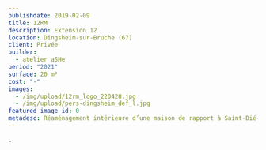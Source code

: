 ```yaml
---
publishdate: 2019-02-09
title: 12RM
description: Extension 12
location: Dingsheim-sur-Bruche (67)
client: Privée
builder:
  - atelier aSHe
period: "2021"
surface: 20 m²
cost: "-"
images:
  - /img/upload/12rm_logo_220428.jpg
  - /img/upload/pers-dingsheim_def_l.jpg
featured_image_id: 0
metadesc: Réaménagement intérieure d’une maison de rapport à Saint-Dié-des-Vosges.
---
```

\-